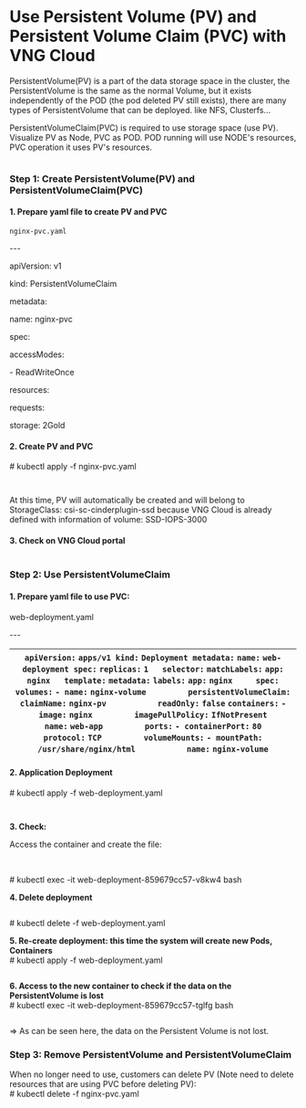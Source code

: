 # Use Persistent Volume (PV) and Persistent Volume Claim (PVC) with VNG Cloud

PersistentVolume(PV) is a part of the data storage space in the cluster, the PersistentVolume is the same as the normal Volume, but it exists independently of the POD (the pod deleted PV still exists), there are many types of PersistentVolume that can be deployed. like NFS, Clusterfs...

PersistentVolumeClaim(PVC) is required to use storage space (use PV). Visualize PV as Node, PVC as POD. POD running will use NODE's resources, PVC operation it uses PV's resources.

<figure><img src="https://docs.vngcloud.vn/download/attachments/59802536/image2023-4-26_13-12-34.png?version=1&#x26;modificationDate=1684996043000&#x26;api=v2" alt=""><figcaption></figcaption></figure>

### **Step 1: Create PersistentVolume(PV) and PersistentVolumeClaim(PVC)** <a href="#usepersistentvolume-pv-andpersistentvolumeclaim-pvc-withvngcloud-step1-createpersistentvolume-pv-and" id="usepersistentvolume-pv-andpersistentvolumeclaim-pvc-withvngcloud-step1-createpersistentvolume-pv-and"></a>

#### **1. Prepare yaml file to create PV and PVC** <a href="#usepersistentvolume-pv-andpersistentvolumeclaim-pvc-withvngcloud-1.prepareyamlfiletocreatepvandpvc" id="usepersistentvolume-pv-andpersistentvolumeclaim-pvc-withvngcloud-1.prepareyamlfiletocreatepvandpvc"></a>

`nginx-pvc.yaml`

\---

apiVersion: v1

kind: PersistentVolumeClaim

metadata:

name: nginx-pvc

spec:

&#x20;    accessModes:

&#x20;    \- ReadWriteOnce

&#x20;    resources:

requests:

&#x20;   storage: 2Gold

#### **2. Create PV and PVC** <a href="#usepersistentvolume-pv-andpersistentvolumeclaim-pvc-withvngcloud-2.createpvandpvc" id="usepersistentvolume-pv-andpersistentvolumeclaim-pvc-withvngcloud-2.createpvandpvc"></a>

\# kubectl apply -f nginx-pvc.yaml

<figure><img src="https://docs.vngcloud.vn/download/attachments/59802536/image2023-4-26_13-34-33.png?version=1&#x26;modificationDate=1684996343000&#x26;api=v2" alt=""><figcaption></figcaption></figure>

<figure><img src="https://docs.vngcloud.vn/download/attachments/59802536/image2023-4-26_13-35-23.png?version=1&#x26;modificationDate=1684996343000&#x26;api=v2" alt=""><figcaption></figcaption></figure>

At this time, PV will automatically be created and will belong to StorageClass: csi-sc-cinderplugin-ssd because VNG Cloud is already defined with information of volume: SSD-IOPS-3000

#### **3. Check on VNG Cloud portal** <a href="#usepersistentvolume-pv-andpersistentvolumeclaim-pvc-withvngcloud-3.checkonvngcloudportal" id="usepersistentvolume-pv-andpersistentvolumeclaim-pvc-withvngcloud-3.checkonvngcloudportal"></a>

<figure><img src="https://docs.vngcloud.vn/download/attachments/59802536/image2023-4-26_13-24-47.png?version=1&#x26;modificationDate=1684996553000&#x26;api=v2" alt=""><figcaption></figcaption></figure>

### **Step 2: Use PersistentVolumeClaim** <a href="#usepersistentvolume-pv-andpersistentvolumeclaim-pvc-withvngcloud-step2-usepersistentvolumeclaim" id="usepersistentvolume-pv-andpersistentvolumeclaim-pvc-withvngcloud-step2-usepersistentvolumeclaim"></a>

#### **1. Prepare yaml file to use PVC:** <a href="#usepersistentvolume-pv-andpersistentvolumeclaim-pvc-withvngcloud-1.prepareyamlfiletousepvc" id="usepersistentvolume-pv-andpersistentvolumeclaim-pvc-withvngcloud-1.prepareyamlfiletousepvc"></a>

web-deployment.yaml

\---

| `apiVersion:` `apps/v1 kind:` `Deployment metadata:` `name:` `web-deployment spec:` `replicas:` `1   selector:` `matchLabels:` `app:` `nginx   template:` `metadata:` `labels:` `app:` `nginx     spec:` `volumes:` `- name:` `nginx-volume         persistentVolumeClaim:` `claimName:` `nginx-pv           readOnly:` `false` `containers:` `- image:` `nginx         imagePullPolicy:` `IfNotPresent         name:` `web-app         ports:` `- containerPort:` `80           protocol:` `TCP         volumeMounts:` `- mountPath:` `/usr/share/nginx/html           name:` `nginx-volume`  |
| ---------------------------------------------------------------------------------------------------------------------------------------------------------------------------------------------------------------------------------------------------------------------------------------------------------------------------------------------------------------------------------------------------------------------------------------------------------------------------------------------------------------------------------------------------------------------------------------------- |

#### **2. Application Deployment** <a href="#usepersistentvolume-pv-andpersistentvolumeclaim-pvc-withvngcloud-2.applicationdeployment" id="usepersistentvolume-pv-andpersistentvolumeclaim-pvc-withvngcloud-2.applicationdeployment"></a>

\# kubectl  apply  -f  web-deployment.yaml

<figure><img src="https://docs.vngcloud.vn/download/attachments/59802536/image2023-4-26_13-37-26.png?version=1&#x26;modificationDate=1684997603000&#x26;api=v2" alt=""><figcaption></figcaption></figure>

<figure><img src="https://docs.vngcloud.vn/download/attachments/59802536/image2023-4-26_13-37-15.png?version=1&#x26;modificationDate=1684997663000&#x26;api=v2" alt=""><figcaption></figcaption></figure>

**3. Check:**

Access the container and create the file:

<figure><img src="https://docs.vngcloud.vn/download/attachments/59802536/image2023-4-26_13-38-11.png?version=1&#x26;modificationDate=1684997693000&#x26;api=v2" alt=""><figcaption></figcaption></figure>

\
\# kubectl exec -it  web-deployment-859679cc57-v8kw4 bash

**4. Delete deployment**

<figure><img src="https://docs.vngcloud.vn/download/attachments/59802536/image2023-4-26_13-27-42.png?version=1&#x26;modificationDate=1684997873000&#x26;api=v2" alt=""><figcaption></figcaption></figure>

\# kubectl delete -f web-deployment.yaml

**5. Re-create deployment: this time the system will create new Pods, Containers**\
\# kubectl apply  -f web-deployment.yaml

<figure><img src="https://docs.vngcloud.vn/download/attachments/59802536/image2023-4-26_13-28-47.png?version=1&#x26;modificationDate=1684997903000&#x26;api=v2" alt=""><figcaption></figcaption></figure>

**6. Access to the new container to check if the data on the PersistentVolume is lost**\
\# kubectl exec -it  web-deployment-859679cc57-tglfg  bash

<figure><img src="https://docs.vngcloud.vn/download/attachments/59802536/image2023-4-26_13-39-46.png?version=1&#x26;modificationDate=1684997963000&#x26;api=v2" alt=""><figcaption></figcaption></figure>

\=> As can be seen here, the data on the Persistent Volume is not lost.

### **Step 3: Remove PersistentVolume and PersistentVolumeClaim** <a href="#usepersistentvolume-pv-andpersistentvolumeclaim-pvc-withvngcloud-step3-removepersistentvolumeandpers" id="usepersistentvolume-pv-andpersistentvolumeclaim-pvc-withvngcloud-step3-removepersistentvolumeandpers"></a>

When no longer need to use, customers can delete PV (Note need to delete resources that are using PVC before deleting PV):\
\# kubectl delete -f nginx-pvc.yaml

<figure><img src="https://docs.vngcloud.vn/download/attachments/59802536/image2023-4-26_13-40-4.png?version=1&#x26;modificationDate=1684998379000&#x26;api=v2" alt=""><figcaption></figcaption></figure>
